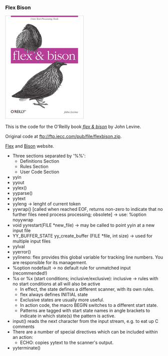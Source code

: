 ### Flex Bison

![flex-bison](learning.oreilly.jpg)

This is the code for the O'Reilly book [*flex & bison*](https://www.oreilly.com/library/view/flex-bison/9780596805418/) by John Levine.

Original code at ftp://ftp.iecc.com/pub/file/flexbison.zip.

[Flex](https://github.com/westes/flex) and [Bison](https://www.gnu.org/software/bison/) website.

- Three sections separated by '%%':
  - Definitions Section
  - Rules Section
  - User Code Section
- yyin
- yyout
- yylex()
- yyparse()
- yytext
- yyleng → lenght of current token
- yywrap() [called when reached EOF, returns non-zero to indicate that no further files need process processing; obsolete] → use: %option noyywrap
- void yyrestart(FILE *new_file) → may be called to point yyin at a new input file
- YY_BUFFER_STATE yy_create_buffer (FILE *file, int size) → used for multiple input files
- yylval
- yyerror()
- yylineno: flex provides this global variable for tracking line numbers. You are responsible for its management.
- %option nodefault → no default rule for unmatched input (recommended!)
- %s or %x (start conditions; inclusive/exclusive): inclusive → rules with no start conditions at all will also be active
  - In effect, the state defines a different scanner, with its own rules.
  - flex always defines INITIAL state
  - Exclusive states are usually more useful.
  - In action code, the macro BEGIN switches to a different start state.
  - Patterns are tagged with start state names in angle brackets to indicate in which state(s) the pattern is active.
- input() reads the next character from the input stream, e.g. to eat up C comments
- There are a number of special directives which can be included within an action:
  - ECHO: copies yytext to the scanner's output.
- yyterminate()
